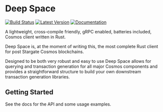 # Deep Space

[![Build Status](https://travis-ci.org/althea-net/deep_space.svg?branch=master)](https://travis-ci.org/althea-net/deep_space)
[![Latest Version](https://img.shields.io/crates/v/deep_space.svg)](https://crates.io/crates/deep_space)
[![Documentation](https://docs.rs/deep_space/badge.svg)](https://docs.rs/deep_space)

A lightweight, cross-compile friendly, gRPC enabled, batteries included, Cosmos client written in Rust.

Deep Space is, at the moment of writing this, the most complete Rust client for post Stargate Cosmos blockchains.

Designed to be both very robust and easy to use Deep Space allows for querying and transaction generation for all major
Cosmos components and provides a straightforward structure to build your own downstream transaction generation libraries.

## Getting Started

See the docs for the API and some usage examples.
